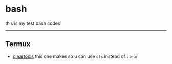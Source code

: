 # bash
this is my test bash codes

---
## Termux
- [cleartocls](src/cleartocls.sh) this one makes so u can use `cls` instead of `clear`
